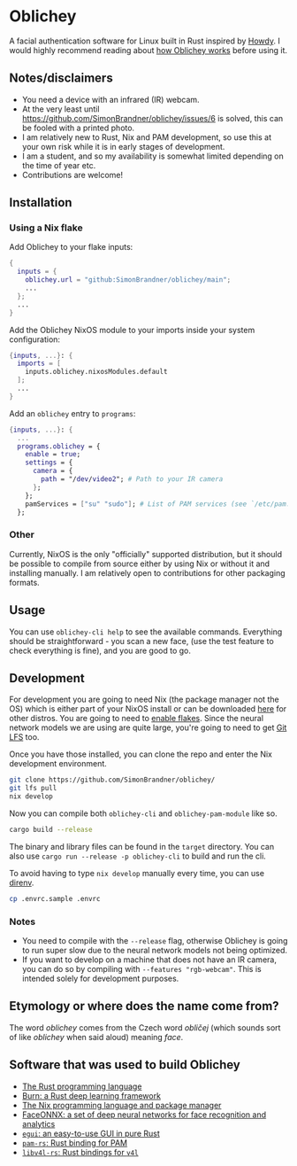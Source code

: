 # Oblichey

A facial authentication software for Linux built in Rust inspired by
[Howdy](https://github.com/boltgolt/howdy/). I would highly recommend reading
about [how Oblichey works](/docs/how_does_it_work.md) before using it.

## Notes/disclaimers

- You need a device with an infrared (IR) webcam.
- At the very least until https://github.com/SimonBrandner/oblichey/issues/6 is
  solved, this can be fooled with a printed photo.
- I am relatively new to Rust, Nix and PAM development, so use this at your own
  risk while it is in early stages of development.
- I am a student, and so my availability is somewhat limited depending on the
  time of year etc.
- Contributions are welcome!

## Installation

### Using a Nix flake

Add Oblichey to your flake inputs:

```nix
{
  inputs = {
    oblichey.url = "github:SimonBrandner/oblichey/main";
    ...
  };
  ...
}
```

Add the Oblichey NixOS module to your imports inside your system configuration:

```nix
{inputs, ...}: {
  imports = [
    inputs.oblichey.nixosModules.default
  ];
  ...
}
```

Add an `oblichey` entry to `programs`:

```nix
{inputs, ...}: {
  ...
  programs.oblichey = {
    enable = true;
    settings = {
      camera = {
        path = "/dev/video2"; # Path to your IR camera
      };
    };
    pamServices = ["su" "sudo"]; # List of PAM services (see `/etc/pam.d/`) in which a rule for Oblichey should be added
  };
```

### Other

Currently, NixOS is the only "officially" supported distribution, but it should
be possible to compile from source either by using Nix or without it and
installing manually. I am relatively open to contributions for other packaging
formats.

## Usage

You can use `oblichey-cli help` to see the available commands. Everything
should be straightforward - you scan a new face, (use the test feature to check
everything is fine), and you are good to go.

## Development

For development you are going to need Nix (the package manager not the OS)
which is either part of your NixOS install or can be downloaded
[here](https://nixos.org/download/#nix-install-linux) for other distros. You
are going to need to [enable
flakes](https://nixos.wiki/wiki/Flakes#Enable_flakes_permanently_in_NixOS).
Since the neural network models we are using are quite large, you're going to
need to get [Git LFS](https://git-lfs.com/) too.

Once you have those installed, you can clone the repo and enter the Nix
development environment.

```sh
git clone https://github.com/SimonBrandner/oblichey/
git lfs pull
nix develop
```

Now you can compile both `oblichey-cli` and `oblichey-pam-module` like so.

```sh
cargo build --release
```

The binary and library files can be found in the `target` directory. You can
also use `cargo run --release -p oblichey-cli` to build and run the cli.

To avoid having to type `nix develop` manually every time, you can use
[direnv](https://github.com/direnv/direnv/tree/master).

```sh
cp .envrc.sample .envrc
```

### Notes

- You need to compile with the `--release` flag, otherwise Oblichey is going to
  run super slow due to the neural network models not being optimized.
- If you want to develop on a machine that does not have an IR camera, you can
  do so by compiling with `--features "rgb-webcam"`. This is intended solely for
  development purposes.

## Etymology or where does the name come from?

The word _oblichey_ comes from the Czech word _obličej_ (which sounds sort of
like _oblichey_ when said aloud) meaning _face_.

## Software that was used to build Oblichey

- [The Rust programming language](https://www.rust-lang.org/)
- [Burn: a Rust deep learning framework](https://burn.dev/)
- [The Nix programming language and package manager](https://nixos.org/)
- [FaceONNX: a set of deep neural networks for face recognition and analytics](https://github.com/FaceONNX/FaceONNX)
- [`egui`: an easy-to-use GUI in pure Rust](https://github.com/emilk/egui)
- [`pam-rs`: Rust binding for PAM](https://github.com/anowell/pam-rs)
- [`libv4l-rs`: Rust bindings for `v4l`](https://github.com/raymanfx/libv4l-rs)
